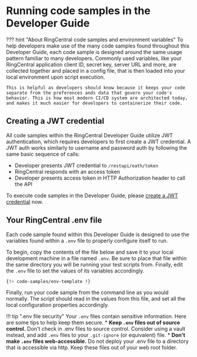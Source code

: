 # Running code samples in the Developer Guide

??? hint "About RingCentral code samples and environment variables"
    To help developers make use of the many code samples found throughout this Developer Guide, each code sample is designed around the same usage pattern familiar to many developers. Commonly used variables, like your RingCentral application client ID, secret key, server URL and more, are collected together and placed in a config file, that is then loaded into your local environment upon script execution. 
    
    This is helpful as developers should know because it keeps your code separate from the preferences ands data that govern your code's behavior. This is how most modern CI/CD system are architected today, and makes it much easier for developers to containerize their code.

## Creating a JWT credential

All code samples within the RingCentral Developer Guide utilize JWT authentication, which requires developers to first create a JWT credential. A JWT auth works similarly to username and password auth by following the same basic sequence of calls:

* Developer presents JWT credential to `/restapi/oath/token`
* RingCentral responds with an access token
* Developer presents access token in HTTP Authorization header to call the API

To execute code samples in the Developer Guide, please [create a JWT credential](../../getting-started/create-credential/) now. 

## Your RingCentral .env file

Each code sample found within this Developer Guide is designed to use the variables found within a `.env` file to properly configure itself to run. 

To begin, copy the contents of the file below and save it to your local development machine in a file named `.env`. Be sure to place that file within the same directory you will be running your test scripts from. Finally, edit the `.env` file to set the values of its variables accordingly.

```sh
{!> code-samples/env-template !} 
```

Finally, run your code sample from the command line as you would normally. The script should read in the values from this file, and set all the local configuration properties accordingly.

!!! tip ".env file security"
    Your `.env` files contain sensitive information. Here are some tips to help keep them secure. 
    * **Keep `.env` files out of source control.** Don't check in .env files to source control. Consider using a vault instead, and add `.env` files to your `.git-ignore` (or equivalent) file. 
    * **Don't make `.env` files web-accessible.** Do not deploy your .env file to a directory that is accessible via http. Keep these files out of your web root folder. 	



